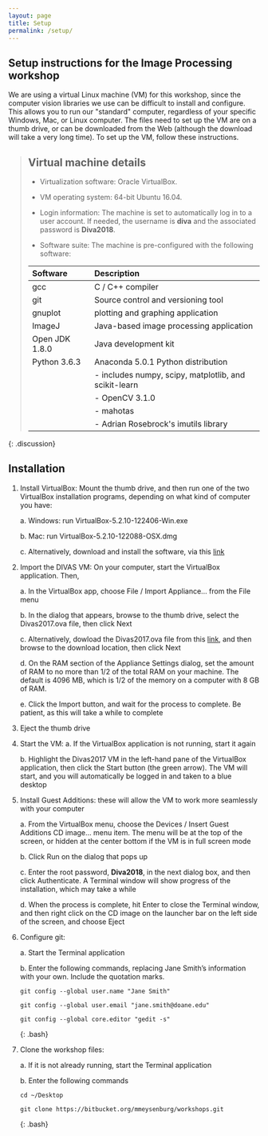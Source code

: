```yaml
---
layout: page
title: Setup
permalink: /setup/
---
```


## Setup instructions for the Image Processing workshop

We are using a virtual Linux machine (VM) for this workshop, since the computer vision
libraries we use can be difficult to install and configure. This allows you to run our 
"standard" computer, regardless of your specific Windows, Mac, or Linux computer. The 
files need to set up the VM are on a thumb drive, or can be downloaded from the Web 
(although the download will take a very long time). To set up the VM, follow these 
instructions.


> ## Virtual machine details
> 
> * Virtualization software: Oracle VirtualBox.
> 
> * VM operating system: 64-bit Ubuntu 16.04. 
> 
> * Login information: The machine is set to automatically log in to a user 
> account. If needed, the username is **diva** and the associated password 
> is **Diva2018**.
> 
> * Software suite: The machine is pre-configured with the following software:
> 
> | Software                    | Description                                           |
> | :-------------------------- | :-----------------------------------------------------|
> | gcc                         | C / C++ compiler                                      |
> | git                         | Source control and versioning tool                    |
> | gnuplot                     |  plotting and graphing application                    |
> | ImageJ                      | Java-based image processing application               |
> | Open JDK 1.8.0              | Java development kit                                  |
> | Python 3.6.3                | Anaconda 5.0.1 Python distribution                    |
> |                             | - includes numpy, scipy, matplotlib, and scikit-learn |
> |                             | - OpenCV 3.1.0                                        |
> |                             | - mahotas                                             |
> |                             | - Adrian Rosebrock's imutils library                  |
{: .discussion}

## Installation

1. Install VirtualBox: Mount the thumb drive, and then run one of the two VirtualBox 
installation programs, depending on what kind of computer you have:

	a. Windows: run VirtualBox-5.2.10-122406-Win.exe 

	b. Mac: run VirtualBox-5.2.10-122088-OSX.dmg

	c. Alternatively, download and install the software, via this 
	[link](https://www.virtualbox.org/wiki/Downloads "VirtualBox download")

2. Import the DIVAS VM: On your computer, start the VirtualBox application. Then,

	a. In the VirtualBox app, choose File / Import Appliance… from the File menu

	b. In the dialog that appears, browse to the thumb drive, select the 
	Divas2017.ova file, then click Next

	c. Alternatively, dowload the Divas2017.ova file from this 
	[link](https://drive.google.com/file/d/1Q-hxEQVTeoo5YkKQeMD5DYUI-TdpGRm5/view?usp=sharing "Divas2017.ova"), 
	and then browse to the download location, then click Next

	d. On the RAM section of the Appliance Settings dialog, set the amount of RAM to no 
	more than 1/2 of the total RAM on your machine. The default is 4096 MB, which is 1/2 
	of the memory on a computer with 8 GB of RAM.

	e. Click the Import button, and wait for the process to complete. Be patient, as this 
	will take a while to complete

3. Eject the thumb drive

4. Start the VM: 
	a. If the VirtualBox application is not running, start it again

	b. Highlight the Divas2017 VM in the left-hand pane of the VirtualBox application, then 
	click the Start button (the green arrow). The VM will start, and you will automatically be 
	logged in and taken to a blue desktop

5. Install Guest Additions: these will allow the VM to work more seamlessly with your computer


	a. From the VirtualBox menu, choose the Devices / Insert Guest Additions CD image… menu item. 
	The menu will be at the top of the screen, or hidden at the center bottom if the VM is in full 
	screen mode

	b. Click Run on the dialog that pops up

	c. Enter the root password, **Diva2018**, in the next dialog box, and then click Authenticate. 
	A Terminal window will show progress of the installation, which may take a while

	d. When the process is complete, hit Enter to close the Terminal window, and then right click on 
	the CD image on the launcher bar on the left side of the screen, and choose Eject

6. Configure git:

	a. Start the Terminal application 

	b. Enter the following commands, replacing Jane Smith’s information with your own. Include the 
	quotation marks.

	~~~ 
	git config --global user.name "Jane Smith" 

	git config --global user.email "jane.smith@doane.edu" 

	git config --global core.editor "gedit -s" 
	~~~
	{: .bash}

7. Clone the workshop files: 


	a. If it is not already running, start the Terminal application

	b. Enter the following commands

	~~~
	cd ~/Desktop 

	git clone https://bitbucket.org/mmeysenburg/workshops.git 
	~~~
	{: .bash}

